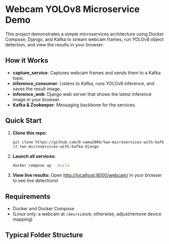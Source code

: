 # Webcam YOLOv8 Microservice Demo

This project demonstrates a simple microservices architecture using Docker Compose, Django, and Kafka to stream webcam frames, run YOLOv8 object detection, and view the results in your browser.

## How it Works

- **capture_service**: Captures webcam frames and sends them to a Kafka topic.
- **inference_consumer**: Listens to Kafka, runs YOLOv8 inference, and saves the result image.
- **inference_web**: Django web server that shows the latest inference image in your browser.
- **Kafka & Zookeeper**: Messaging backbone for the services.

## Quick Start

1. **Clone this repo:**
    ```sh
    git clone https://github.com/O-sama2004/two-microservices-with-kafka-django.git
    cd two-microservices-with-kafka-django
    ```

2. **Launch all services:**
    ```sh
    docker compose up --build
    ```

3. **View live results:**
    Open [http://localhost:8000/webcam/](http://localhost:8000/webcam/) in your browser to see live detections!

## Requirements

- Docker and Docker Compose
- (Linux only: a webcam at `/dev/video0`; otherwise, adjust/remove device mapping)

## Typical Folder Structure
